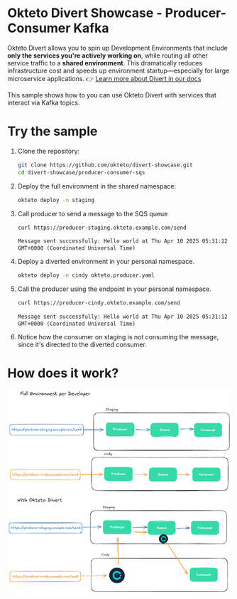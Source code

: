 # Okteto Divert Showcase - Producer-Consumer Kafka

Okteto Divert allows you to spin up Development Environments that include **only the services you're actively working on**, while routing all other service traffic to a **shared environment**. This dramatically reduces infrastructure cost and speeds up environment startup—especially for large microservice applications.
👉 [Learn more about Divert in our docs](https://www.okteto.com/docs/reference/okteto-manifest/#divert)

This sample shows how to you can use Okteto Divert with services that interact via Kafka topics.


# Try the sample

1. Clone the repository:
   ```bash
   git clone https://github.com/okteto/divert-showcase.git
   cd divert-showcase/producer-consumer-sqs
   ```
2. Deploy the full environment in the shared namespace:
   ```bash
   okteto deploy -n staging
   ```

3. Call producer to send a message to the SQS queue
    ```bash
    curl https://producer-staging.okteto.example.com/send
    ```


    ```
    Message sent successfully: Hello world at Thu Apr 10 2025 05:31:12 GMT+0000 (Coordinated Universal Time)
    ```

4. Deploy a diverted environment in your personal namespace.
   ```bash
   okteto deploy -n cindy okteto.producer.yaml
   ```

5. Call the producer using the endpoint in your personal namespace.

    ```bash
    curl https://producer-cindy.okteto.example.com/send
    ```


    ```
    Message sent successfully: Hello world at Thu Apr 10 2025 05:31:12 GMT+0000 (Coordinated Universal Time)
    ```

6. Notice how the consumer on staging is not consuming the message, since it's directed to the diverted consumer.

# How does it work?
![Producer - Consumer with SQS](divert-producer-consumer.png)

